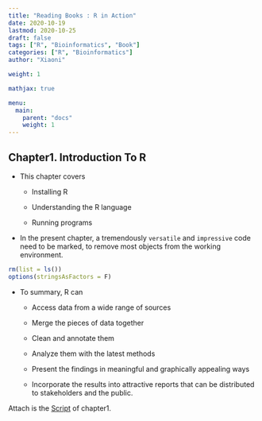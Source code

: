```yaml
---
title: "Reading Books : R in Action"
date: 2020-10-19
lastmod: 2020-10-25
draft: false
tags: ["R", "Bioinformatics", "Book"]
categories: ["R", "Bioinformatics"]
author: "Xiaoni"

weight: 1

mathjax: true

menu:
  main:
    parent: "docs"
    weight: 1
---
```



<!--more-->

## Chapter1. Introduction To R

- This chapter covers
  
  - Installing R
  
  - Understanding the R language
  
  - Running programs

- In the present chapter, a tremendously `versatile` and `impressive` code need to be marked, to remove most objects from the working environment.

```r
rm(list = ls())
options(stringsAsFactors = F)
```

- To summary, R can
  
  - Access data from a wide range of sources
  
  - Merge the pieces of data together
  
  - Clean and annotate them
  
  - Analyze them with the latest methods
  
  - Present the findings in meaningful and graphically appealing ways
  
  - Incorporate the results into attractive reports that can be distributed to stakeholders and the public.

Attach is the [Script](chapter1.R) of chapter1.
